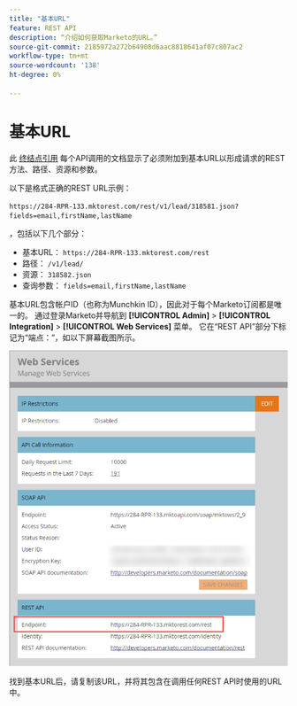 ```yaml
---
title: "基本URL"
feature: REST API
description: “介绍如何获取Marketo的URL。”
source-git-commit: 2185972a272b64908d6aac8818641af07c807ac2
workflow-type: tm+mt
source-wordcount: '138'
ht-degree: 0%

---
```



# 基本URL

此 [终结点引用](endpoint-reference.md) 每个API调用的文档显示了必须附加到基本URL以形成请求的REST方法、路径、资源和参数。

以下是格式正确的REST URL示例：

`https://284-RPR-133.mktorest.com/rest/v1/lead/318581.json?fields=email,firstName,lastName`

，包括以下几个部分：

- 基本URL： `https://284-RPR-133.mktorest.com/rest`
- 路径： `/v1/lead/`
- 资源： `318582.json`
- 查询参数： `fields=email,firstName,lastName`

基本URL包含帐户ID（也称为Munchkin ID），因此对于每个Marketo订阅都是唯一的。 通过登录Marketo并导航到 **[!UICONTROL Admin]** > **[!UICONTROL Integration]** > **[!UICONTROL Web Services]** 菜单。 它在“REST API”部分下标记为“端点：”，如以下屏幕截图所示。

![Web服务基本URL端点](assets/rest-api-base-url-web-services.png)

找到基本URL后，请复制该URL，并将其包含在调用任何REST API时使用的URL中。
